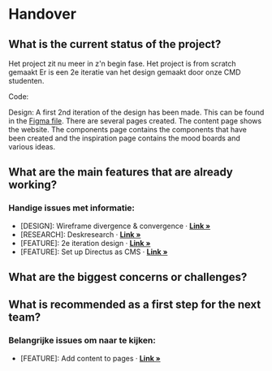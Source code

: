 # Handover

## What is the current status of the project?
Het project zit nu meer in z'n begin fase. Het project is from scratch gemaakt Er is een 2e iteratie van het design gemaakt door onze CMD studenten.

Code:
<!--
- Hoever is de code?
- CMS staat erin
- 
-->

Design:
A first 2nd iteration of the design has been made. This can be found in the [Figma file](https://www.figma.com/design/cEjjEQCAEYbJp9kQnbpzmz/Website-Living-Lab-Bajeskwartier?node-id=0-1&t=s3x0x3PTJk21DIHn-1).
There are several pages created. The content page shows the website. The components page contains the components that have been created and the inspiration page contains the mood boards and various ideas.

## What are the main features that are already working?


### Handige issues met informatie:
- [DESIGN]: Wireframe divergence & convergence · <a href="https://github.com/fdnd-agency/bajeslab/issues/17"><strong>Link »</strong></a>
- [RESEARCH]: Deskresearch · <a href="https://github.com/fdnd-agency/bajeslab/issues/16"><strong>Link »</strong></a>
- [FEATURE]: 2e iteration design · <a href="https://github.com/fdnd-agency/bajeslab/issues/55"><strong>Link »</strong></a>
- [FEATURE]: Set up Directus as CMS · <a href="https://github.com/fdnd-agency/bajeslab/issues/6"><strong>Link »</strong></a>

## What are the biggest concerns or challenges?


## What is recommended as a first step for the next team?

### Belangrijke issues om naar te kijken:
- [FEATURE]: Add content to pages · <a href="https://github.com/fdnd-agency/bajeslab/issues/24"><strong>Link »</strong></a>







